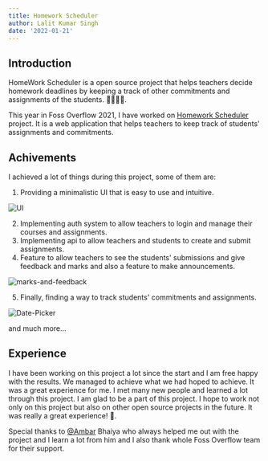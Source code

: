 ```yaml
---
title: Homework Scheduler
author: Lalit Kumar Singh
date: '2022-01-21'
---
```


## Introduction

HomeWork Scheduler is a open source project that helps teachers decide homework deadlines by keeping a track of other commitments and assignments of the students. 🧑‍🏫🧑‍🎓.

This year in Foss Overflow 2021, I have worked on [Homework Scheduler](https://github.com/openlake/homework-scheduler) project. It is a web application that helps teachers to keep track of students' assignments and commitments.

## Achivements

I achieved a lot of things during this project, some of them are:

1. Providing a minimalistic UI that is easy to use and intuitive.

![UI](/blog/homework-scheduler/ui.png 'UI')

2. Implementing auth system to allow teachers to login and manage their courses and assignments.
3. Implementing api to allow teachers and students to create and submit assignments.
4. Feature to allow teachers to see the students' submissions and give feedback and marks and also a feature to make announcements.

![marks-and-feedback](/blog/homework-scheduler/marks-and-feedback.png 'marks-and-feedback')

5. Finally, finding a way to track students' commitments and assignments.

![Date-Picker](/blog/homework-scheduler/datepicker.png 'Date-Picker')

and much more...

## Experience

I have been working on this project a lot since the start and I am free happy with the results. We managed to achieve what we had hoped to achieve.
It was a great experience for me. I met many new people and learned a lot through this project. I am glad to be a part of this project. I hope to work not only on this project but also on other open source projects in the future. It was really a great experience! 🤗.

Special thanks to [@Ambar](https://github.com/ambarvm) Bhaiya who always helped me out with the project and I learn a lot from him and I also thank whole Foss Overflow team for their support.
